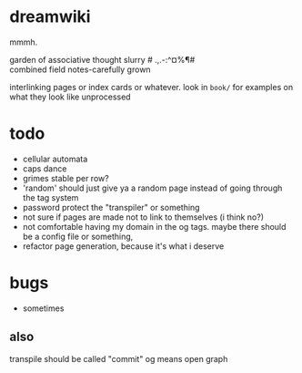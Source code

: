 # dreamwiki
mmmh.  
  
garden of associative thought slurry # .,.-:^¤%¶#  
combined field notes-carefully grown

interlinking pages or index cards or whatever. look in `book/` for examples on what they look like unprocessed

# todo
- cellular automata
- caps dance
- grimes stable per row?
- 'random' should just give ya a random page instead of going through the tag system
- password protect the "transpiler" or something
- not sure if pages are made not to link to themselves (i think no?)
- not comfortable having my domain in the og tags. maybe there should be a config file or something,
- refactor page generation, because it's what i deserve

# bugs
- sometimes

## also
transpile should be called "commit"
og means open graph

